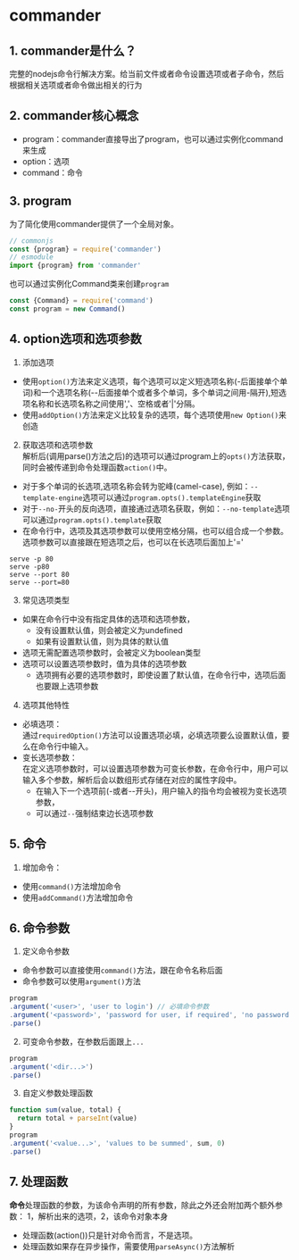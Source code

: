 # commander

## 1. commander是什么？
完整的nodejs命令行解决方案。给当前文件或者命令设置选项或者子命令，然后根据相关选项或者命令做出相关的行为

## 2. commander核心概念
- program：commander直接导出了program，也可以通过实例化command来生成
- option：选项
- command：命令

## 3. program
为了简化使用commander提供了一个全局对象。
```js
// commonjs
const {program} = require('commander')
// esmodule
import {program} from 'commander'
```
也可以通过实例化Command类来创建```program```
```js
const {Command} = require('command')
const program = new Command()
```

## 4. option选项和选项参数
1. 添加选项  
- 使用```option()```方法来定义选项，每个选项可以定义短选项名称(-后面接单个单词)和一个选项名称(--后面接单个或者多个单词，多个单词之间用-隔开),短选项名称和长选项名称之间使用','、空格或者'|'分隔。
- 使用```addOption()```方法来定义比较复杂的选项，每个选项使用```new Option()```来创造

2. 获取选项和选项参数  
解析后(调用parse()方法之后)的选项可以通过program上的```opts()```方法获取，同时会被传递到命令处理函数```action()```中。
- 对于多个单词的长选项,选项名称会转为驼峰(camel-case), 例如：```--template-engine```选项可以通过```program.opts().templateEngine```获取  
- 对于```--no-```开头的反向选项，直接通过选项名获取，例如：```--no-template```选项可以通过```program.opts().template```获取  
- 在命令行中，选项及其选项参数可以使用空格分隔，也可以组合成一个参数。选项参数可以直接跟在短选项之后，也可以在长选项后面加上'='
```
serve -p 80
serve -p80
serve --port 80
serve --port=80
```
3. 常见选项类型
- 如果在命令行中没有指定具体的选项和选项参数，
   - 没有设置默认值，则会被定义为undefined
   - 如果有设置默认值，则为具体的默认值
- 选项无需配置选项参数时，会被定义为boolean类型
- 选项可以设置选项参数时，值为具体的选项参数
   - 选项拥有必要的选项参数时，即使设置了默认值，在命令行中，选项后面也要跟上选项参数

4. 选项其他特性
- 必填选项：  
通过```requiredOption()```方法可以设置选项必填，必填选项要么设置默认值，要么在命令行中输入。
- 变长选项参数：   
在定义选项参数时，可以设置选项参数为可变长参数，在命令行中，用户可以输入多个参数，解析后会以数组形式存储在对应的属性字段中。
   - 在输入下一个选项前(-或者--开头)，用户输入的指令均会被视为变长选项参数，
   - 可以通过```--```强制结束边长选项参数

## 5. 命令
1. 增加命令：    
- 使用```command()```方法增加命令
- 使用```addCommand()```方法增加命令

## 6. 命令参数
1. 定义命令参数    
- 命令参数可以直接使用```command()```方法，跟在命令名称后面
- 命令参数可以使用```argument()```方法
```js
program
.argument('<user>', 'user to login') // 必填命令参数
.argument('<password>', 'password for user, if required', 'no password gived') // 可选命令参数
.parse()
```
2. 可变命令参数，在参数后面跟上```...```
```js
program
.argument('<dir...>')
.parse()
```
3. 自定义参数处理函数
```js
function sum(value, total) {
  return total + parseInt(value)
}
program
.argument('<value...>', 'values to be summed', sum, 0)
.parse()
```

## 7. 处理函数
**命令**处理函数的参数，为该命令声明的所有参数，除此之外还会附加两个额外参数： 1，解析出来的选项，2，该命令对象本身
- 处理函数(action())只是针对命令而言，不是选项。
- 处理函数如果存在异步操作，需要使用```parseAsync()```方法解析



